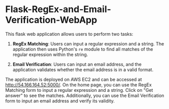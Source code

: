 # Flask-RegEx-and-Email-Verification-WebApp

This flask web application allows users to perform two tasks:

1. **RegEx Matching**: Users can input a regular expression and a string. The application then uses Python's `re` module to find all matches of the regular expression within the string.

2. **Email Verification**: Users can input an email address, and the application validates whether the email address is in a valid format.

The application is deployed on AWS EC2 and can be accessed at http://54.166.164.52:5000/. 
On the home page, you can use the RegEx Matching form to input a regular expression and a string. Click on "Get answer" to see the matches.
Additionally, you can use the Email Verification form to input an email address and verify its validity.
